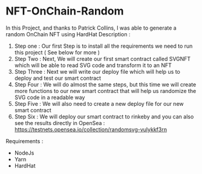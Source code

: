 # NFT-OnChain-Random
In this Project, and thanks to Patrick Collins, I was able to generate a random OnChain NFT using HardHat
Description : 

1) Step one : 
Our first Step is to install all the requirements we need to run this project ( See below for more ) 
2) Step Two :
Next, We will create our first smart contract called SVGNFT which will be able to read SVG code and transform it to an NFT
3) Step Three : 
Next we will write our deploy file which will help us to deploy and test our smart contract
4) Step Four :
We will do almost the same steps, but this time we will create more functions to our new smart contract that will help us randomize the SVG code in a readable way 
5) Step Five : 
We will also need to create a new deploy file for our new smart contract
6) Step Six :
We will deploy our smart contract to rinkeby and you can also see the results directly in OpenSea : 
https://testnets.opensea.io/collection/randomsvg-vulykkf3rn

Requirements : 
- NodeJs 
- Yarn 
- HardHat
